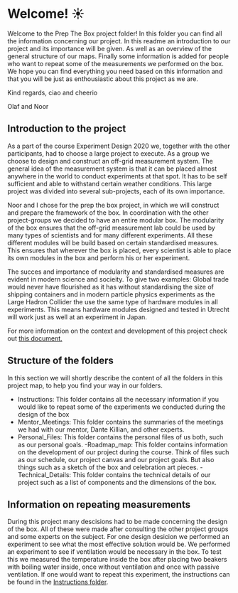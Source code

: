 # Welcome! ☀️

Welcome to the Prep The Box project folder! In this folder you can find all the information concerning our project. In this readme an introduction to our project and its importance will be given. As well as an overview of the general structure of our maps. Finally some information is added for people who want to repeat some of the measurements we performed on the box. We hope you can find everything you need based on this information and that you will be just as enthousiastic about this project as we are.

Kind regards, ciao and cheerio

Olaf and Noor

## Introduction to the project

As a part of the course Experiment Design 2020 we, together with the other participants, had to choose a large project to execute. As a group we choose to design and construct an off-grid measurement system. The general idea of the measurement system is that it can be placed almost anywhere in the world to conduct experiments at that spot. It has to be self sufficient and able to withstand certain weather conditions. This large project was divided into several sub-projects, each of its own importance.

Noor and I chose for the prep the box project, in which we will construct and prepare the framework of the box. In coordination with the other project-groups we decided to have an entire modular box. The modularity of the box ensures that the off-grid measurement lab could be used by many types of scientists and for many different experiments. All these different modules will be build based on certain standardised measures. This ensures that wherever the box is placed, every scientist is able to place its own modules in the box and perform his or her experiment.

The succes and importance of modularity and standardised measures are evident in modern science and socieity. To give two examples: Global trade would never have flourished as it has without standardising the size of shipping containers and in modern particle physics experiments as the Large Hadron Collider the use the same type of hardware modules in all experiments. This means hardware modules designed and tested in Utrecht will work just as well at an experiment in Japan.

For more information on the context and development of this project check out [this document.]()

## Structure of the folders

In this section we will shortly describe the content of all the folders in this project map, to help you find your way in our folders.

- Instructions: This folder contains all the necessary information if you would like to repeat some of the experiments we conducted during the design of the box
- Mentor_Meetings: This folder contains the summaries of the meetings we had with our mentor, Dante Killian, and other experts.
- Personal_Files: This folder contains the personal files of us both, such as our personal goals.
-Roadmap_map: This folder contains information on the development of our project during the course. Think of files such as our schedule, our project canvas and our project goals. But also things such as a sketch of the box and celebration art pieces.
-Technical_Details: This folder contains the technical details of our project such as a list of components and the dimensions of the box.

## Information on repeating measurements

During this project many descisions had to be made concerning the design of the box. All of these were made after consulting the other project groups and some experts on the subject. For one design desicion we performed an experiment to see what the most effective solution would be. We performed an experiment to see if ventilation would be necessary in the box. To test this we measured the temperature inside the box after placing two beakers with boiling water inside, once without ventilation and once with passive ventilation. If one would want to repeat this experiment, the instructions can be found in the [Instructions folder]().